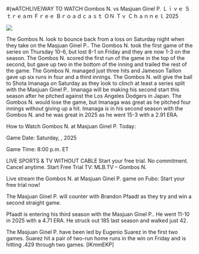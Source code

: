 #(wATCHLIVE)WAY TO WATCH Gombos N. vs Masjuan Ginel P. Ｌｉｖｅ Ｓｔｒｅａｍ Ｆｒｅｅ Ｂｒｏａｄｃａｓｔ ＯＮ Ｔｖ Ｃｈａｎｎｅｌ  2025  
  
  
[![](https://i.imgur.com/qSNzIqt.png)](https://movie.rssnews.media/LvlkzZZi.php)  
  
The Gombos N. look to bounce back from a loss on Saturday night when they take on the Masjuan Ginel P.. The Gombos N. took the first game of the series on Thursday 10-6, but lost 8-1 on Friday and they are now 1-3 on the season. The Gombos N. scored the first run of the game in the top of the second, but gave up two in the bottom of the inning and trailed the rest of the game. The Gombos N. managed just three hits and Jameson Taillon gave up six runs in four and a third innings. The Gombos N. will give the ball to Shota Imanaga on Saturday as they look to clinch at least a series split with the Masjuan Ginel P.. Imanaga will be making his second start this season after he pitched against the Los Angeles Dodgers in Japan. The Gombos N. would lose the game, but Imanaga was great as he pitched four innings without giving up a hit. Imanaga is in his second season with the Gombos N. and he was great in 2025 as he went 15-3 with a 2.91 ERA.

How to Watch Gombos N. at Masjuan Ginel P. Today:

Game Date: Saturday, , 2025

Game Time: 8:00 p.m. ET

LIVE SPORTS & TV WITHOUT CABLE
Start your free trial. No commitment. Cancel anytime.
Start Free Trial
TV: MLB.TV – Gombos N.

Live stream the Gombos N. at Masjuan Ginel P. game on Fubo: Start your free trial now!

The Masjuan Ginel P. will counter with Brandon Pfaadt as they try and win a second straight game.

Pfaadt is entering his third season with the Masjuan Ginel P.. He went 11-10 in 2025 with a 4.71 ERA. He struck out 185 last season and walked just 42.

The Masjuan Ginel P. have been led by Eugenio Suarez in the first two games. Suarez hit a pair of two-run home runs in the win on Friday and is hitting .429 through two games. [IKmmEKP]